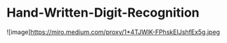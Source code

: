 # Hand-Written-Digit-Recognition
![image]https://miro.medium.com/proxy/1*4TJWlK-FPhskEIJshfEx5g.jpeg

